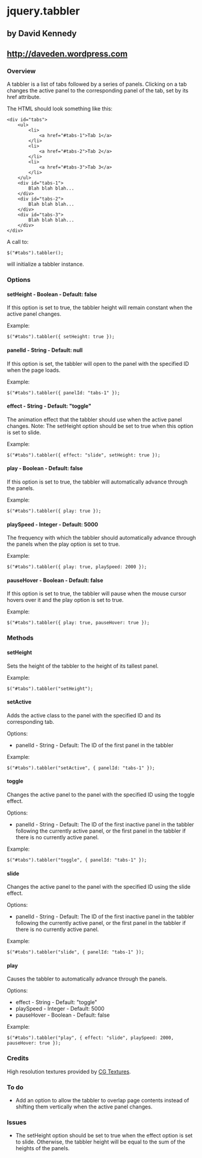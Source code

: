 # jquery.tabbler
## by David Kennedy
## http://daveden.wordpress.com

### Overview

A tabbler is a list of tabs followed by a series of panels. Clicking on a tab changes the active panel to the corresponding panel of the tab, set by its href attribute.

The HTML should look something like this:

    <div id="tabs">
        <ul>
            <li>
                <a href="#tabs-1">Tab 1</a>
            </li>
            <li>
                <a href="#tabs-2">Tab 2</a>
            </li>
            <li>
                <a href="#tabs-3">Tab 3</a>
            </li>
        </ul>
        <div id="tabs-1">
            Blah blah blah...
        </div>
        <div id="tabs-2">
            Blah blah blah...
        </div>
        <div id="tabs-3">
            Blah blah blah...
        </div>
    </div>

A call to:

    $("#tabs").tabbler();

will initialize a tabbler instance.

### Options

#### setHeight - Boolean - Default: false
If this option is set to true, the tabbler height will remain constant when the active panel changes.

Example:

    $("#tabs").tabbler({ setHeight: true });

#### panelId - String - Default: null
If this option is set, the tabbler will open to the panel with the specified ID when the page loads.

Example:

    $("#tabs").tabbler({ panelId: "tabs-1" });

#### effect - String - Default: "toggle"
The animation effect that the tabbler should use when the active panel changes. Note: The setHeight option should be set to true when this option is set to slide.

Example:

    $("#tabs").tabbler({ effect: "slide", setHeight: true });

#### play - Boolean - Default: false
If this option is set to true, the tabbler will automatically advance through the panels.

Example:

    $("#tabs").tabbler({ play: true });

#### playSpeed - Integer - Default: 5000
The frequency with which the tabbler should automatically advance through the panels when the play option is set to true.

Example:

    $("#tabs").tabbler({ play: true, playSpeed: 2000 });

#### pauseHover - Boolean - Default: false
If this option is set to true, the tabbler will pause when the mouse cursor hovers over it and the play option is set to true.

Example:

    $("#tabs").tabbler({ play: true, pauseHover: true });

### Methods

#### setHeight
Sets the height of the tabbler to the height of its tallest panel.

Example:

    $("#tabs").tabbler("setHeight");

#### setActive
Adds the active class to the panel with the specified ID and its corresponding tab.

Options:

* panelId - String - Default: The ID of the first panel in the tabbler

Example:

    $("#tabs").tabbler("setActive", { panelId: "tabs-1" });

#### toggle
Changes the active panel to the panel with the specified ID using the toggle effect.

Options:

* panelId - String - Default: The ID of the first inactive panel in the tabbler following the currently active panel, or the first panel in the tabbler if there is no currently active panel.

Example:

    $("#tabs").tabbler("toggle", { panelId: "tabs-1" });

#### slide
Changes the active panel to the panel with the specified ID using the slide effect.

Options:

* panelId - String - Default: The ID of the first inactive panel in the tabbler following the currently active panel, or the first panel in the tabbler if there is no currently active panel.

Example:

    $("#tabs").tabbler("slide", { panelId: "tabs-1" });

#### play
Causes the tabbler to automatically advance through the panels.

Options:

* effect - String - Default: "toggle"
* playSpeed - Integer - Default: 5000
* pauseHover - Boolean - Default: false

Example:

    $("#tabs").tabbler("play", { effect: "slide", playSpeed: 2000, pauseHover: true });

### Credits

High resolution textures provided by [CG Textures](http://www.cgtextures.com/).

### To do

* Add an option to allow the tabbler to overlap page contents instead of shifting them vertically when the active panel changes.

### Issues

* The setHeight option should be set to true when the effect option is set to slide. Otherwise, the tabbler height will be equal to the sum of the heights of the panels.